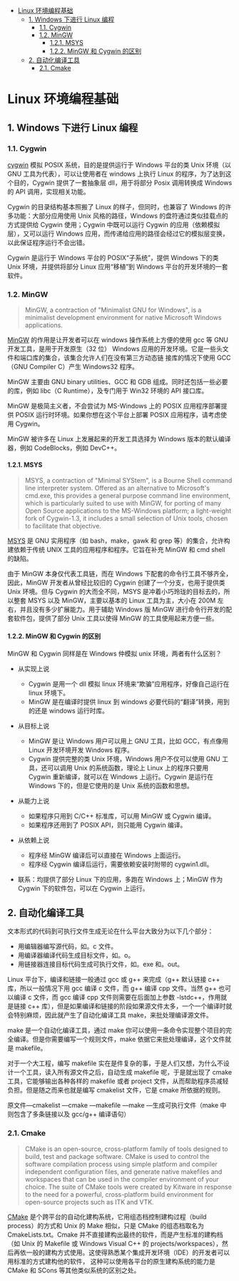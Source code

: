 - [Linux 环境编程基础](#linux-%E7%8E%AF%E5%A2%83%E7%BC%96%E7%A8%8B%E5%9F%BA%E7%A1%80)
  - [1. Windows 下进行 Linux 编程](#1-windows-%E4%B8%8B%E8%BF%9B%E8%A1%8C-linux-%E7%BC%96%E7%A8%8B)
    - [1.1. Cygwin](#11-cygwin)
    - [1.2. MinGW](#12-mingw)
      - [1.2.1. MSYS](#121-msys)
      - [1.2.2. MinGW 和 Cygwin 的区别](#122-mingw-%E5%92%8C-cygwin-%E7%9A%84%E5%8C%BA%E5%88%AB)
  - [2. 自动化编译工具](#2-%E8%87%AA%E5%8A%A8%E5%8C%96%E7%BC%96%E8%AF%91%E5%B7%A5%E5%85%B7)
    - [2.1. Cmake](#21-cmake)

# Linux 环境编程基础

## 1. Windows 下进行 Linux 编程

### 1.1. Cygwin

[cygwin](www.cygwin.com) 模拟 POSIX 系统，目的是提供运行于 Windows 平台的类 Unix 环境（以 GNU 工具为代表），可以让使用者在 windows 上执行 Linux 的程序，为了达到这个目的，Cygwin 提供了一套抽象层 dll，用于将部分 Posix 调用转换成 Windows 的 API 调用，实现相关功能。

Cygwin 的目录结构基本照搬了 Linux 的样子，但同时，也兼容了 Windows 的许多功能：大部分应用使用 Unix 风格的路径，Windows 的盘符通过类似挂载点的方式提供给 Cygwin 使用；Cygwin 中既可以运行 Cygwin 的应用（依赖模拟层），又可以运行 Windows 应用，而传递给应用的路径会经过它的模拟层变换，以此保证程序运行不会出错。

Cygwin 是运行于 Windows 平台的 POSIX“子系统”，提供 Windows 下的类 Unix 环境，并提供将部分 Linux 应用“移植”到 Windows 平台的开发环境的一套软件。

### 1.2. MinGW

> MinGW, a contraction of "Minimalist GNU for Windows", is a minimalist development environment for native Microsoft Windows applications.

[MinGW](http://www.mingw.org/) 的作用是让开发者可以在 windows 操作系统上方便的使用 gcc 等 GNU 开发工具，是用于开发原生（32 位） Windows 应用的开发环境。它是一些头文件和端口库的集合，该集合允许人们在没有第三方动态链 接库的情况下使用 GCC（GNU Compiler C）产生 Windows32 程序。

MinGW 主要由 GNU binary utilities、GCC 和 GDB 组成。同时还包括一些必要的库，例如 libc（C Runtime），及专门用于 Win32 环境的 API 接口库。

MinGW 是极简主义者，不会尝试为 MS-Windows 上的 POSIX 应用程序部署提供 POSIX 运行时环境。如果你想在这个平台上部署 POSIX 应用程序，请考虑使用 Cygwin。

MinGW 被许多在 Linux 上发展起来的开发工具选择为 Windows 版本的默认编译器，例如 CodeBlocks，例如 DevC++。

#### 1.2.1. MSYS

> MSYS, a contraction of "Minimal SYStem", is a Bourne Shell command line interpreter system. Offered as an alternative to Microsoft's cmd.exe, this provides a general purpose command line environment, which is particularly suited to use with MinGW, for porting of many Open Source applications to the MS-Windows platform; a light-weight fork of Cygwin-1.3, it includes a small selection of Unix tools, chosen to facilitate that objective.

[MSYS](http://www.mingw.org/wiki/MSYS) 是 GNU 实用程序（如 bash，make，gawk 和 grep 等）的集合，允许构建依赖于传统 UNIX 工具的应用程序和程序。它旨在补充 MinGW 和 cmd shell 的缺陷。

由于 MinGW 本身仅代表工具链，而在 Windows 下配套的命令行工具不够齐全，因此，MinGW 开发者从曾经比较旧的 Cygwin 创建了一个分支，也用于提供类 Unix 环境。但与 Cygwin 的大而全不同，MSYS 是冲着小巧玲珑的目标去的，所以整套 MSYS 以及 MinGW，主要以基本的 Linux 工具为主，大小在 200M 左右，并且没有多少扩展能力。用于辅助 Windows 版 MinGW 进行命令行开发的配套软件包，提供了部分 Unix 工具以使得 MinGW 的工具使用起来方便一些。

#### 1.2.2. MinGW 和 Cygwin 的区别

MinGW 和 Cygwin 同样是在 Windows 仲模拟 unix 环境，两者有什么区别？

- 从实现上说
  - Cygwin 是用一个 dll 模拟 linux 环境来“欺骗”应用程序，好像自己运行在 linux 环境下。
  - MinGW 是在编译时提供 linux 到 windows 必要代码的“翻译”转换，用到的还是 windows 运行时库。

- 从目标上说 
  - MinGW 是让 Windows 用户可以用上 GNU 工具，比如 GCC，有点像用 Linux 开发环境开发 Windows 程序。
  - Cygwin 提供完整的类 Unix 环境，Windows 用户不仅可以使用 GNU 工具，还可以调用 Unix 的系统函数，理论上 Linux 上的程序只要用 Cygwin 重新编译，就可以在 Windows 上运行。Cygwin 是运行在 Windows 下的，但是它使用的是 Unix 系统的函数和思想。

- 从能力上说
  - 如果程序只用到 C/C++ 标准库，可以用 MinGW 或 Cygwin 编译。
  - 如果程序还用到了 POSIX API，则只能用 Cygwin 编译。

- 从依赖上说 
  - 程序经 MinGW 编译后可以直接在 Windows 上面运行。
  - 程序经 Cygwin 编译后运行，需要依赖安装时附带的 cygwin1.dll。

- 联系：均提供了部分 Linux 下的应用，多跑在 Windows 上；MinGW 作为 Cygwin 下的软件包，可以在 Cygwin 上运行。

## 2. 自动化编译工具

文本形式的代码到可执行文件生成无论在什么平台大致分为以下几个部分： 
- 用编辑器编写源代码，如。c 文件。 
- 用编译器编译代码生成目标文件，如。o。 
- 用链接器连接目标代码生成可执行文件，如。exe 和。out。 

Linux 平台下，编译和链接一般通过 gcc 或 g++ 来完成（g++ 默认链接 c++ 库，所以一般情况下用 gcc 编译 c 文件，而 g++ 编译 cpp 文件。当然 g++ 也可以编译 c 文件，而 gcc 编译 cpp 文件则需要在后面加上参数 -lstdc++，作用就是链接 c++ 库），但是如果编译和链接的阶段如果源文件太多，一个一个编译时就会特别麻烦，因此就产生了自动化编译工具 make，来批处理编译源文件。

make 是一个自动化编译工具，通过 make 你可以使用一条命令实现整个项目的完全编译。但是你需要编写一个规则文件，make 依据它来批处理编译，这个文件就是 makefile。

对于一个大工程，编写 makefile 实在是件复杂的事，于是人们又想，为什么不设计一个工具，读入所有源文件之后，自动生成 makefile 呢，于是就出现了 cmake 工具，它能够输出各种各样的 makefile 或者 project 文件，从而帮助程序员减轻负担。但是随之而来也就是编写 cmakelist 文件，它是 cmake 所依据的规则。

原文件—cmakelist —cmake —makefile —make —生成可执行文件（make 中则包含了多条链接以及 gcc/g++ 编译语句）

### 2.1. Cmake

> CMake is an open-source, cross-platform family of tools designed to build, test and package software. CMake is used to control the software compilation process using simple platform and compiler independent configuration files, and generate native makefiles and workspaces that can be used in the compiler environment of your choice. The suite of CMake tools were created by Kitware in response to the need for a powerful, cross-platform build environment for open-source projects such as ITK and VTK.

[CMake](https://cmake.org/) 是个跨平台的自动化建构系统，它用组态档控制建构过程（build process）的方式和 Unix 的 Make 相似，只是 CMake 的组态档取名为 CmakeLists.txt。Cmake 并不直接建构出最终的软件，而是产生标准的建构档（如 Unix 的 Makefile 或 Windows Visual C++ 的 projects/workspaces），然后再依一般的建构方式使用。这使得熟悉某个集成开发环境（IDE）的开发者可以用标准的方式建构他的软件， 这种可以使用各平台的原生建构系统的能力是 CMake 和 SCons 等其他类似系统的区别之处。
